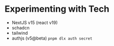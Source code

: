 # Experimenting with Tech
* NextJS v15 (react v19)
* schadcn
* tailwind
* authjs (v5@beta) `pnpm dlx auth secret`
